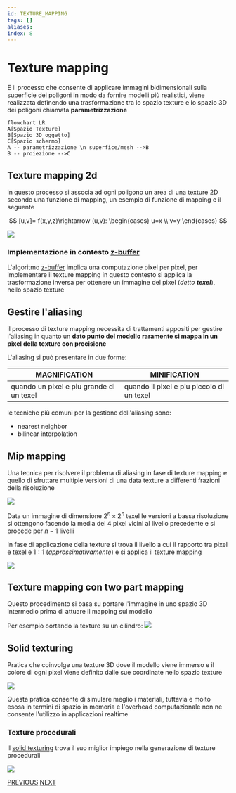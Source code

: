 ```yaml
---
id: TEXTURE_MAPPING
tags: []
aliases: 
index: 8
---
```


# Texture mapping

E il processo che consente di applicare immagini bidimensionali sulla superficie dei poligoni in modo da fornire modelli più realistici, viene realizzata definendo una trasformazione tra lo spazio texture e lo spazio 3D dei poligoni chiamata **parametrizzazione**

```mermaid
flowchart LR
A[Spazio Texture]
B[Spazio 3D oggetto]
C[Spazio schermo]
A -- parametrizzazione \n superfice/mesh -->B
B -- proiezione -->C
```

## Texture mapping 2d

in questo processo si associa ad ogni poligono un area di una texture 2D secondo una funzione di mapping, un esempio di funzione di mapping e il seguente

$$
[u,v]= f(x,y,z)\rightarrow (u,v): \begin{cases}
u=x \\
v=y
\end{cases}
$$

![](computer_graphics/Pasted%20image%2020250102151554.png)

### Implementazione in contesto [z-buffer](real_time_rendering.md#algoritmo%20z-buffer)

L'algoritmo [z-buffer](real_time_rendering.md#ALGORITMO%20Z-BUFFER) implica una computazione pixel per pixel, per implementare il texture mapping in questo contesto si applica la trasformazione inversa per ottenere un immagine del pixel (*detto **texel***), nello spazio texture

## Gestire l'aliasing

il processo di texture mapping necessita di trattamenti appositi per gestire l'aliasing in quanto un **dato punto del modello raramente si mappa in un pixel della texture con precisione**

L'aliasing si può presentare in due forme:

| MAGNIFICATION                            | MINIFICATION                              |
| ---------------------------------------- | ----------------------------------------- |
| quando un pixel e piu grande di un texel | quando il pixel e piu piccolo di un texel |

le tecniche più comuni per la gestione dell'aliasing sono:

- nearest neighbor
- bilinear interpolation

## Mip mapping

Una tecnica per risolvere il problema di aliasing in fase di texture mapping e quello di sfruttare multiple versioni di una data texture a differenti frazioni della risoluzione

![](computer_graphics/Pasted%20image%2020250102152917.png)

Data un immagine di dimensione $2^n\times 2^n$ texel le versioni a bassa risoluzione si ottengono facendo la media dei 4 pixel vicini al livello precedente e si procede per $n-1$ livelli

In fase di applicazione della texture si trova il livello a cui il rapporto tra pixel e texel e $1:1$ (*approssimativamente*) e si applica il texture mapping

![](computer_graphics/Pasted%20image%2020250102153322.png)

## Texture mapping con two part mapping 

Questo procedimento si basa su portare l'immagine in uno spazio 3D intermedio prima di attuare il mapping sul modello

Per esempio oortando la texture su un cilindro:
![](computer_graphics/Pasted%20image%2020250102154853.png)

## Solid texturing

Pratica che coinvolge una texture 3D dove il modello viene immerso e il colore di ogni pixel viene definito dalle sue coordinate nello spazio texture

![](computer_graphics/Pasted%20image%2020250102155114.png)

Questa pratica consente di simulare meglio  i materiali, tuttavia e molto esosa in termini di spazio in memoria e l'overhead computazionale non ne consente l'utilizzo in applicazioni realtime

### Texture procedurali

Il [solid texturing](#SOLID%20TEXTURING) trova il suo miglior impiego nella generazione di texture procedurali   

![](computer_graphics/Pasted%20image%2020250102155433.png)

[PREVIOUS](pages/illuminazione.md) [NEXT](computer_graphics/shadowing.md)
